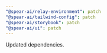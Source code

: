 ```yaml
---
"@spear-ai/relay-environment": patch
"@spear-ai/tailwind-config": patch
"@spear-ai/storybook": patch
"@spear-ai/ui": patch
---
```


Updated dependencies.

